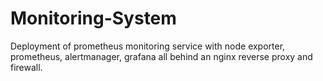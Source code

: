 # Monitoring-System
Deployment of prometheus monitoring service with node exporter, prometheus, alertmanager, grafana all behind an nginx reverse proxy and firewall.
